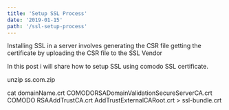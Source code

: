 ```yaml
---
title: 'Setup SSL Process'
date: '2019-01-15'
path: '/ssl-setup-process'
---
```


Installing SSL in a server involves generating the CSR file getting the certificate by uploading the CSR file to the SSL Vendor

In this post i will share how to setup SSL using comodo SSL certificate.

unzip ss.com.zip

cat domainName.crt COMODORSADomainValidationSecureServerCA.crt COMODO RSAAddTrustCA.crt AddTrustExternalCARoot.crt > ssl-bundle.crt
